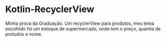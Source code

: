 # Kotlin-RecyclerView

Minha prova da Graduação.
Um recyclerView para produtos, meu tema escolhido foi um estoque de supermercado, onde tem o preço, quantia de protudos e nome.
